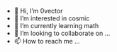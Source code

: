 - 👋 Hi, I’m 0vector
- 👀 I’m interested in cosmic
- 🌱 I’m currently learning math
- 💞️ I’m looking to collaborate on ...
- 📫 How to reach me ...

<!---
Wilson2626/Wilson2626 is a ✨ special ✨ repository because its `README.md` (this file) appears on your GitHub profile.
You can click the Preview link to take a look at your changes.
--->
